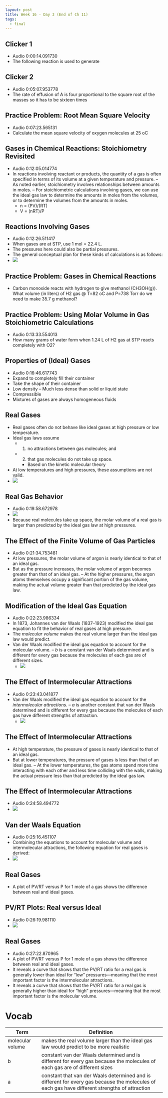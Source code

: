 ```yaml
---
layout: post
title: Week 16 - Day 3 (End of Ch 11)
tags:
  - final
---
```


## Clicker 1

+ Audio 0:00:14.091730
+ The following reaction is used to generate

## Clicker 2

+ Audio 0:05:07.953778
+ The rate of effusion of A is four
proportional to the square root of the masses so it has to be sixteen times

## Practice Problem: Root Mean Square Velocity

+ Audio 0:07:23.565131
+ Calculate the mean square velocity of oxygen molecules at 25 oC

## Gases in Chemical Reactions: Stoichiometry Revisited

+ Audio 0:12:05.014774
+ In reactions involving reactant or products, the quantity of a gas is often specified in terms of its volume at a given temperature and pressure.
  – As noted earlier, stoichiometry involves relationships between amounts in moles.
  – For stoichiometric calculations involving gases, we can use the ideal gas law to determine the amounts in moles from the volumes, or to determine the volumes from the amounts in moles.
    + n = (PV)/(RT)
    + V = (nRT)/P

## Reactions Involving Gases

+ Audio 0:12:26.511417
+ When gases are at STP, use 1 mol = 22.4 L.
+ The pressures here could also be partial pressures.
+ The general conceptual plan for these kinds of calculations is as follows:
+ ![](../../../assets/2016-12-02-week-16-day-3-end-of-ch-11-6df22.png)

## Practice Problem: Gases in Chemical Reactions

+ Carbon monoxide reacts with hydrogen to give methanol (CH3OH(g)). What volume (in liters) of H2 gas @ T=82 oC and P=738 Torr do we need to make 35.7 g methanol?

## Practice Problem: Using Molar Volume in Gas Stoichiometric Calculations

+ Audio 0:13:33.554013
+ How many grams of water form when 1.24 L of H2 gas at STP reacts completely with O2?

## Properties of (Ideal) Gases

+ Audio 0:16:46.617743
+ Expand to completely fill their container
+ Take the shape of their container
+ Low density
  – Much less dense than solid or liquid state
+ Compressible
+ Mixtures of gases are always homogeneous fluids

## Real Gases

+ Real gases often do not behave like ideal gases at high pressure or low temperature.
+ Ideal gas laws assume
  + 1. no attractions between gas molecules; and
  + 2. that gas molecules do not take up space.
    + Based on the kinetic molecular theory
+ At low temperatures and high pressures, these assumptions are not valid.
+ ![](../../../assets/2016-12-02-week-16-day-3-end-of-ch-11-b3492.png)

## Real Gas Behavior

+ Audio 0:19:58.672978
+ ![](../../../assets/2016-12-02-week-16-day-3-end-of-ch-11-0a86f.png)
+ Because real molecules take up space, the molar volume of a real gas is larger than predicted by the ideal gas law at high pressures.

## The Effect of the Finite Volume of Gas Particles

+ Audio 0:21:34.753481
+ At low pressures, the molar volume of argon is nearly identical to that of an ideal gas.
+ But as the pressure increases, the molar volume of argon becomes greater than that of an ideal gas.
  – At the higher pressures, the argon atoms themselves occupy a significant portion of the gas volume, making the actual volume greater than that predicted by the ideal gas law.

## Modification of the Ideal Gas Equation

+ Audio 0:22:23.986334
+ In 1873, Johannes van der Waals (1837–1923) modified the ideal gas equation to fit the behavior of real gases at high pressure.
+ The *molecular volume* makes the real volume larger than the ideal gas law would predict.
+ Van der Waals modified the ideal gas equation to account for the molecular volume.
  – *b* is a constant van der Waals determined and is different for every gas because the molecules of each gas are of different sizes.
  + ![](../../../assets/2016-12-02-week-16-day-3-end-of-ch-11-11f1d.png)

## The Effect of Intermolecular Attractions

+ Audio 0:23:43.041877
+ Van der Waals modified the ideal gas equation to account for the *intermolecular attractions*.
  – *a* is another constant that van der Waals determined and is different for every gas because the molecules of each gas have different strengths of attraction.
  + ![](../../../assets/2016-12-02-week-16-day-3-end-of-ch-11-8b4c4.png)

## The Effect of Intermolecular Attractions

+ At high temperature, the pressure of gases is nearly identical to that of an ideal gas.
+ But at lower temperatures, the pressure of gases is less than that of an ideal gas.
  – At the lower temperatures, the gas atoms spend more time interacting with each other and less time colliding with the walls, making the actual pressure less than that predicted by the ideal gas law.

## The Effect of Intermolecular Attractions

+ Audio 0:24:58.494772
+ ![](../../../assets/2016-12-02-week-16-day-3-end-of-ch-11-7b51e.png)

## Van der Waals Equation

+ Audio 0:25:16.451107
+ Combining the equations to account for molecular volume and intermolecular attractions, the following equation for real gases is derived:
+ ![](../../../assets/2016-12-02-week-16-day-3-end-of-ch-11-f9608.png)

## Real Gases

+ A plot of PV/RT versus P for 1 mole of a gas shows the difference between real and ideal gases.

## PV/RT Plots: Real versus Ideal

+ Audio 0:26:19.981110
+ ![](../../../assets/2016-12-02-week-16-day-3-end-of-ch-11-db68e.png)

## Real Gases

+ Audio 0:27:22.870965
+ A plot of PV/RT versus P for 1 mole of a gas shows the difference between real and ideal gases.
+ It reveals a curve that shows that the PV/RT ratio for a real gas is generally lower than ideal for “low” pressures—meaning that the most important factor is the intermolecular attractions.
+ It reveals a curve that shows that the PV/RT ratio for a real gas is generally higher than ideal for “high” pressures—meaning that the most important factor is the molecular volume.

# Vocab

| Term | Definition |
| --- | --- |
| molecular volume | makes the real volume larger than the ideal gas law would predict to be more realistic |
| b | constant van der Waals determined and is different for every gas because the molecules of each gas are of different sizes |
| a | constant that van der Waals determined and is different for every gas because the molecules of each gas have different strengths of attraction |
